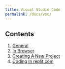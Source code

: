 ```yaml
---
title: Visual Studio Code
permalink: /docs/vsc/
---
```


## Contents

1. [General](#general)  
2. [In Browser](#inbrowser)
3. [Creating A New Project](#newproj)
4. [Coding In replit.com](#replitcoding)